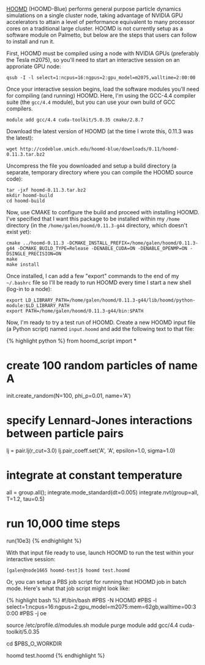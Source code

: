 
[HOOMD](http://codeblue.umich.edu/hoomd-blue/) (HOOMD-Blue) performs general purpose particle 
dynamics simulations on a single cluster node, 
taking advantage of NVIDIA GPU accelerators to attain a level of performance equivalent to many processor 
cores on a traditional large cluster.  HOOMD is not currently setup as a software module on Palmetto, 
but below are the steps that users can follow to install and run it.

First, HOOMD must be compiled using a node with NVIDIA GPUs (preferably the Tesla m2075), so you'll 
need to start an interactive session on an approriate GPU node:

    qsub -I -l select=1:ncpus=16:ngpus=2:gpu_model=m2075,walltime=2:00:00

Once your interactive session begins, load the software modules you'll need for compiling 
(and running) HOOMD.  Here, I'm using the GCC-4.4 compiler suite (the `gcc/4.4` module), but you can 
use your own build of GCC compilers.

    module add gcc/4.4 cuda-toolkit/5.0.35 cmake/2.8.7

Download the latest version of HOOMD (at the time I wrote this, 0.11.3 was the latest):

    wget http://codeblue.umich.edu/hoomd-blue/downloads/0.11/hoomd-0.11.3.tar.bz2

Uncompress the file you downloaded and setup a build directory (a separate, temporary directory 
where you can compile the HOOMD source code):

    tar -jxf hoomd-0.11.3.tar.bz2
    mkdir hoomd-build
    cd hoomd-build

Now, use CMAKE to configure the build and proceed with installing HOOMD.  I've specified that I 
want this package to be installed within my `/home` directory (in the `/home/galen/hoomd/0.11.3-g44` 
directory, which doesn't exist yet):

    cmake ../hoomd-0.11.3 -DCMAKE_INSTALL_PREFIX=/home/galen/hoomd/0.11.3-g44 -DCMAKE_BUILD_TYPE=Release -DENABLE_CUDA=ON -DENABLE_OPENMP=ON -DSINGLE_PRECISION=ON
    make
    make install

Once installed, I can add a few "export" commands to the end of my `~/.bashrc` file so I'll be ready to 
run HOOMD every time I start a new shell (log-in to a node):

    export LD_LIBRARY_PATH=/home/galen/hoomd/0.11.3-g44/lib/hoomd/python-module:$LD_LIBRARY_PATH
    export PATH=/home/galen/hoomd/0.11.3-g44/bin:$PATH


Now, I'm ready to try a test run of HOOMD. Create a new HOOMD input file (a Python script) named 
`input.hoomd` and add the following text to that file:

{% highlight python %}
from hoomd_script import *
# create 100 random particles of name A
init.create_random(N=100, phi_p=0.01, name='A')

# specify Lennard-Jones interactions between particle pairs
lj = pair.lj(r_cut=3.0)
lj.pair_coeff.set('A', 'A', epsilon=1.0, sigma=1.0)

# integrate at constant temperature
all = group.all();
integrate.mode_standard(dt=0.005)
integrate.nvt(group=all, T=1.2, tau=0.5)

# run 10,000 time steps
run(10e3)
{% endhighlight %}


With that input file ready to use, launch HOOMD to run the test within your interactive session:

    [galen@node1665 hoomd-test]$ hoomd test.hoomd

Or, you can setup a PBS job script for running that HOOMD job in batch mode. Here's what that job 
script might look like:

{% highlight bash %}
#!/bin/bash
#PBS -N HOOMD
#PBS -l select=1:ncpus=16:ngpus=2:gpu_model=m2075:mem=62gb,walltime=00:30:00
#PBS -j oe

source /etc/profile.d/modules.sh
module purge
module add gcc/4.4 cuda-toolkit/5.0.35

cd $PBS_O_WORKDIR

hoomd test.hoomd
{% endhighlight %}


